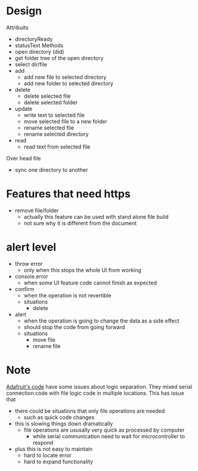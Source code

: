 # Design
Attribuits
- directoryReady
- statusText
Methods
- open directory (did)
- get folder tree of the open directory
- select dir/file
- add
    - add new file to selected directory
    - add new folder to selected directory
- delete
    - delete selected file
    - delete selected folder
- update
    - write text to selected file
    - move selected file to a new folder
    - rename selected file
    - rename selected directory
- read
    - read text from selected file

Over head file
- sync one directory to another

# Features that need https
- remove file/folder
    - actually this feature can be used with stand alone file build
    - not sure why it is different from the document

# alert level
- throw error
    - only when this stops the whole UI from working
- console.error
    - when some UI feature code cannot finish as expected
- confirm
    - when the operation is not revertible
    - situations
        - delete
- alert
    - when the operation is going to change the data as a side effect
    - should stop the code from going forward
    - situations
        - move file
        - rename file


# Note

[Adafruit's code](https://github.com/circuitpython/web-editor/blob/main/js/common/usb-file-transfer.js)
have some issues about logic separation.
They mixed serial connection code with file logic code in multiple locations.
This has issue that
- there could be situations that only file operations are needed
    - such as quick code changes
- this is slowing things down dramatically
    - file operations are ususally very quick as processed by computer
        - while serial communication need to wait for microcontroller to respond
- plus this is not easy to maintain
    - hard to locate error
    - hard to expand functionality
    